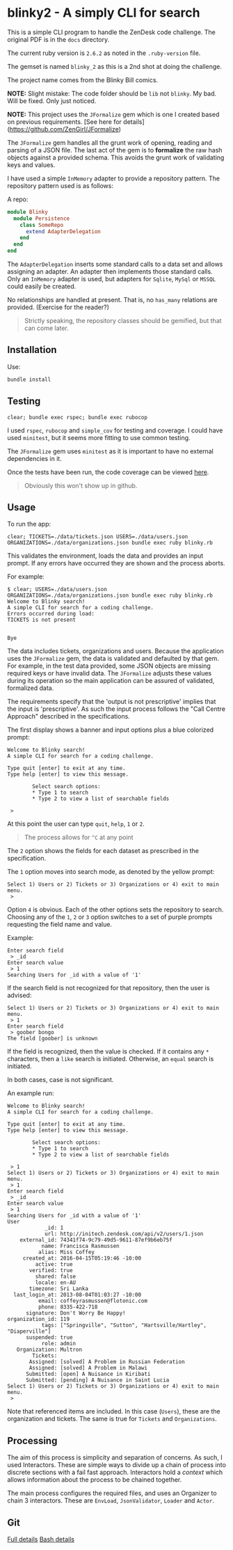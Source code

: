 # blinky2 - A simply CLI for search

This is a simple CLI program to handle the ZenDesk code challenge.
The original PDF is in the `docs` directory.

The current ruby version is `2.6.2` as noted in the `.ruby-version` file.

The gemset is named `blinky_2` as this is a 2nd shot at doing the challenge.

The project name comes from the Blinky Bill comics.

**NOTE:** Slight mistake: The code folder should be `lib` not `blinky`. My bad. Will be fixed. Only just noticed.

**NOTE:** This project uses the `JFormalize` gem which is one I created based on previous requirements.
[See here for details] (https://github.com/ZenGirl/JFormalize) 

The `JFormalize` gem handles all the grunt work of opening, reading and parsing of a JSON file.
The last act of the gem is to **formalize** the raw hash objects against a provided schema.
This avoids the grunt work of validating keys and values.

I have used a simple `InMemory` adapter to provide a repository pattern.
The repository pattern used is as follows:

A repo:

```ruby
module Blinky
  module Persistence
    class SomeRepo
      extend AdapterDelegation
    end
  end
end
```

The `AdapterDelegation` inserts some standard calls to a data set and allows assigning an adapter.
An adapter then implements those standard calls.
Only an `InMemory` adapter is used, but adapters for `Sqlite`, `MySql` or `MSSQL` could easily be created.

No relationships are handled at present.
That is, no `has_many` relations are provided.
(Exercise for the reader?) 

> Strictly speaking, the repository classes should be gemified, but that can come later.

## Installation

Use:

```bash
bundle install
```

## Testing

    clear; bundle exec rspec; bundle exec rubocop

I used `rspec`, `rubocop` and `simple_cov` for testing and coverage.
I could have used `minitest`, but it seems more fitting to use common testing.

The `JFormalize` gem uses `minitest` as it is important to have no external dependencies in it.

Once the tests have been run, the code coverage can be viewed [here](./coverage/index.html).

> Obviously this won't show up in github.

## Usage

To run the app:

`clear; TICKETS=./data/tickets.json USERS=./data/users.json ORGANIZATIONS=./data/organizations.json bundle exec ruby blinky.rb`

This validates the environment, loads the data and provides an input prompt.
If any errors have occurred they are shown and the process aborts.

For example:
```
$ clear; USERS=./data/users.json ORGANIZATIONS=./data/organizations.json bundle exec ruby blinky.rb
Welcome to Blinky search!
A simple CLI for search for a coding challenge.
Errors occurred during load:
TICKETS is not present
  
  
Bye
```

The data includes tickets, organizations and users.
Because the application uses the `JFormalize` gem, the data is validated and defaulted by that gem.
For example, in the test data provided, some JSON objects are missing required keys or have invalid data.
The `JFormalize` adjusts these values during its operation so the main application can be assured of validated, formalized data.

The requirements specify that the 'output is not prescriptive' implies that the input is 'prescriptive'.
As such the input process follows the "Call Centre Approach" described in the specifications.

The first display shows a banner and input options plus a blue colorized prompt:

```
Welcome to Blinky search!
A simple CLI for search for a coding challenge.

Type quit [enter] to exit at any time.
Type help [enter] to view this message.

        Select search options:
        * Type 1 to search
        * Type 2 to view a list of searchable fields

 >
```  

At this point the user can type `quit`, `help`, `1` or `2`.
> The process allows for `^C` at any point

The `2` option shows the fields for each dataset as prescribed in the specification.

The `1` option moves into search mode, as denoted by the yellow prompt:

```
Select 1) Users or 2) Tickets or 3) Organizations or 4) exit to main menu.
 >
```

Option `4` is obvious.
Each of the other options sets the repository to search.
Choosing any of the `1`, `2` or `3` option switches to a set of purple prompts requesting the field name and value.

Example:

```
Enter search field
 > _id
Enter search value
 > 1
Searching Users for _id with a value of '1'
```

If the search field is not recognized for that repository, then the user is advised:

```
Select 1) Users or 2) Tickets or 3) Organizations or 4) exit to main menu.
 > 1
Enter search field
 > goober bongo
The field [goober] is unknown
```

If the field is recognized, then the value is checked.
If it contains any `*` characters, then a `like` search is initiated.
Otherwise, an `equal` search is initiated.

In both cases, case is not significant.

An example run:

```
Welcome to Blinky search!
A simple CLI for search for a coding challenge.

Type quit [enter] to exit at any time.
Type help [enter] to view this message.

        Select search options:
        * Type 1 to search
        * Type 2 to view a list of searchable fields

 > 1
Select 1) Users or 2) Tickets or 3) Organizations or 4) exit to main menu.
 > 1
Enter search field
 > _id
Enter search value
 > 1
Searching Users for _id with a value of '1'
User
            _id: 1
            url: http://initech.zendesk.com/api/v2/users/1.json
    external_id: 74341f74-9c79-49d5-9611-87ef9b6eb75f
           name: Francisca Rasmussen
          alias: Miss Coffey
     created_at: 2016-04-15T05:19:46 -10:00
         active: true
       verified: true
         shared: false
         locale: en-AU
       timezone: Sri Lanka
  last_login_at: 2013-08-04T01:03:27 -10:00
          email: coffeyrasmussen@flotonic.com
          phone: 8335-422-718
      signature: Don't Worry Be Happy!
organization_id: 119
           tags: ["Springville", "Sutton", "Hartsville/Hartley", "Diaperville"]
      suspended: true
           role: admin
   Organization: Multron
        Tickets:
       Assigned: [solved] A Problem in Russian Federation
       Assigned: [solved] A Problem in Malawi
      Submitted: [open] A Nuisance in Kiribati
      Submitted: [pending] A Nuisance in Saint Lucia
Select 1) Users or 2) Tickets or 3) Organizations or 4) exit to main menu.
 >
```

Note that referenced items are included.
In this case (`Users`), these are the organization and tickets.
The same is true for `Tickets` and `Organizations`. 

## Processing

The aim of this process is simplicity and separation of concerns.
As such, I used Interactors.
These are simple ways to divide up a chain of process into discrete sections with a fail fast approach.
Interactors hold a *context* which allows information about the process to be chained together.

The main process configures the required files, and uses an Organizer to chain 3 interactors.
These are `EnvLoad`, `JsonValidator`, `Loader` and `Actor`.

## Git

[Full details](./GitFlow.md)
[Bash details](./GitBash.md)

